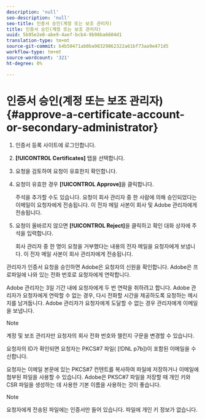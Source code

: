 ```yaml
---
description: 'null'
seo-description: 'null'
seo-title: 인증서 승인(계정 또는 보조 관리자)
title: 인증서 승인(계정 또는 보조 관리자)
uuid: 5b95e2e8-abe9-4aef-bcb4-9b98ba6604d1
translation-type: tm+mt
source-git-commit: b4b50471ab0ba98329862322a61bf73aa9e471d5
workflow-type: tm+mt
source-wordcount: '321'
ht-degree: 0%

---
```



# 인증서 승인(계정 또는 보조 관리자){#approve-a-certificate-account-or-secondary-administrator}

1. 인증서 등록 사이트에 로그인합니다.
1. **[!UICONTROL Certificates]** 탭을 선택합니다.
1. 요청을 검토하여 요청이 유효한지 확인합니다.
1. 요청이 유효한 경우 **[!UICONTROL Approve]**&#x200B;을 클릭합니다.

   주석을 추가할 수도 있습니다. 요청이 회사 관리자 중 한 사람에 의해 승인되었다는 이메일이 요청자에게 전송됩니다. 이 전자 메일 사본이 회사 및 Adobe 관리자에게 전송됩니다.

1. 요청이 올바르지 않으면 **[!UICONTROL Reject]**&#x200B;을 클릭하고 확인 대화 상자에 주석을 입력합니다.

   회사 관리자 중 한 명이 요청을 거부했다는 내용의 전자 메일을 요청자에게 보냅니다. 이 전자 메일 사본이 회사 관리자에게 전송됩니다.

관리자가 인증서 요청을 승인하면 Adobe은 요청자의 신원을 확인합니다. Adobe은 프로파일에 나와 있는 전화 번호로 요청자에게 연락합니다.

Adobe 관리자는 3일 기간 내에 요청자에게 두 번 연락을 취하려고 합니다. Adobe 관리자가 요청자에게 연락할 수 없는 경우, 다시 전화할 시간을 제공하도록 요청하는 메시지를 남겨둡니다. Adobe 관리자가 요청자에게 도달할 수 없는 경우 관리자에게 이메일을 보냅니다.

>[!NOTE]
>
>계정 및 보조 관리자만 요청자의 회사 전화 번호와 챌린지 구문을 변경할 수 있습니다.

요청자의 ID가 확인되면 요청자는 PKCS#7 파일( [!DNL p7b])이 포함된 이메일을 수신합니다.

요청자는 이메일 본문에 있는 PKCS#7 컨텐트를 복사하여 파일에 저장하거나 이메일에 첨부된 파일을 사용할 수 있습니다. Adobe은 PKSC#7 파일을 저장할 때 개인 키와 CSR 파일을 생성하는 데 사용한 기본 이름을 사용하는 것이 좋습니다.

>[!NOTE]
>
>요청자에게 전송된 파일에는 인증서만 들어 있습니다. 파일에 개인 키 정보가 없습니다.

